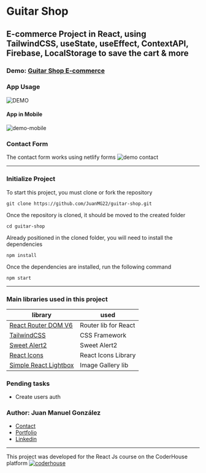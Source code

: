 #  Guitar Shop

## E-commerce Project in React, using TailwindCSS, useState, useEffect, ContextAPI, Firebase, LocalStorage to save the cart & more



### Demo: [Guitar Shop E-commerce](https://guitar-shop-react.netlify.app/)


### App Usage
![DEMO](https://user-images.githubusercontent.com/88951217/152741871-02d71130-6767-4c43-8cc2-7ac965f59ab8.gif)

#### App in Mobile
![demo-mobile](https://user-images.githubusercontent.com/88951217/152746780-e6d36c63-1b54-4f8f-a053-1b343968253e.gif)

### Contact Form
The contact form works using netlify forms
![demo contact](https://user-images.githubusercontent.com/88951217/152752108-d244578b-6da0-437f-8634-d37c5e8e4872.gif)

---
### Initialize Project
To start this project, you must clone or fork the repository

    git clone https://github.com/JuanMG22/guitar-shop.git

Once the repository is cloned, it should be moved to the created folder

    cd guitar-shop
    
Already positioned in the cloned folder, you will need to install the dependencies

    npm install
    
Once the dependencies are installed, run the following command

    npm start
    
    
---
### Main libraries used in this project

| library                                                          | used                      |
| ---------------------------------------------------------------- | ------------------------- |
| [React Router DOM V6](https://reactrouter.com/)                  | Router lib for React      |
| [TailwindCSS](https://tailwindcss.com/)                          | CSS Framework             |
| [Sweet Alert2](https://sweetalert2.github.io/l)                  | Sweet Alert2              |
| [React Icons](https://react-icons.github.io/react-icons/)        | React Icons Library       |
| [Simple React Lightbox](https://github.com/michelecocuccio/simple-react-lightbox)| Image Gallery lib |


### Pending tasks

- Create users auth


### Author: Juan Manuel González

- [Contact](mailto:Juan.m-gonzalez@outlook.com)
- [Portfolio](https://juangonzalez-devportfolio.netlify.app/)
- [Linkedin](https://www.linkedin.com/in/juan-manuel-gonz%C3%A1lez-041576218/)



---
This project was developed for the React Js course on the CoderHouse platform [![coderhouse](https://emprelatam.com/wp-content/uploads/2019/10/logos-coderhouse-01.png)](https://www.coderhouse.com/)

